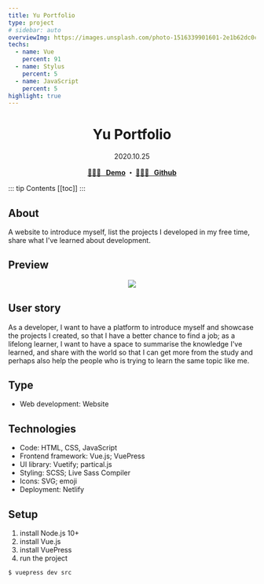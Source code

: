 ```yaml
---
title: Yu Portfolio
type: project
# sidebar: auto
overviewImg: https://images.unsplash.com/photo-1516339901601-2e1b62dc0c45?ixlib=rb-1.2.1&ixid=eyJhcHBfaWQiOjEyMDd9&auto=format&fit=crop&w=920&q=80
techs:
  - name: Vue
    percent: 91
  - name: Stylus
    percent: 5
  - name: JavaScript
    percent: 5
highlight: true
---
```


<h1 align="center"> Yu Portfolio</h1>
<div align="center">2020.10.25</div>

<p align="center">
  <strong>
   <a href="https://bit.ly/zhu-yu">🤹🏻‍♂️ &nbsp; Demo</a>
   ・ <a href="https://github.com/JooYoo/vuepress-portfolio">👨🏻‍💻 &nbsp; Github</a>
  </strong>
</p>

::: tip Contents
[[toc]]
:::

## About

A website to introduce myself, list the projects I developed in my free time, share what I've learned about development.

## Preview

<p align="center">
  <img src="https://media1.giphy.com/media/AKamuejzQCIp40xv87/giphy.gif" />
</p>

## User story

As a developer, I want to have a platform to introduce myself and showcase the projects I created, so that I have a better chance to find a job; as a lifelong learner, I want to have a space to summarise the knowledge I've learned, and share with the world so that I can get more from the study and perhaps also help the people who is trying to learn the same topic like me.

## Type

- Web development: Website

## Technologies

- Code: HTML, CSS, JavaScript
- Frontend framework: Vue.js; VuePress
- UI library: Vuetify; partical.js
- Styling: SCSS; Live Sass Compiler
- Icons: SVG; emoji
- Deployment: Netlify

## Setup

1. install Node.js 10+
2. install Vue.js
3. install VuePress
4. run the project

```bash
$ vuepress dev src
```
